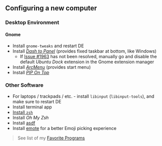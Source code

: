 ## Configuring a new computer

### Desktop Environment

#### Gnome

- Install `gnome-tweaks` and restart DE
- Install [_Dash to Panel_](https://extensions.gnome.org/extension/1160/dash-to-panel/) (provides fixed taskbar at bottom, like Windows)
	- If [Issue #1963](https://github.com/home-sweet-gnome/dash-to-panel/issues/1963) has not been resolved, manually go and disable the default _Ubuntu Dock_ extension in the Gnome extension manager
- Install [_ArcMenu_](https://extensions.gnome.org/extension/3628/arcmenu/) (provides start menu)
- Install [_PIP On Top_](https://extensions.gnome.org/extension/4691/pip-on-top/)

### Other Software

- For laptops / trackpads / etc. - install `libinput` (`libinput-tools`), and make sure to restart DE
- Install terminal app
- [Install `zsh`](https://github.com/ohmyzsh/ohmyzsh/wiki/Installing-ZSH#install-and-set-up-zsh-as-default)
- Install _Oh My Zsh_
- Install [asdf](https://asdf-vm.com/)
- Install [emote](https://github.com/tom-james-watson/Emote) for a better Emoji picking experience

> See list of my [Favorite Programs](https://docs.joshuatz.com/settings/favorite-programs/)
